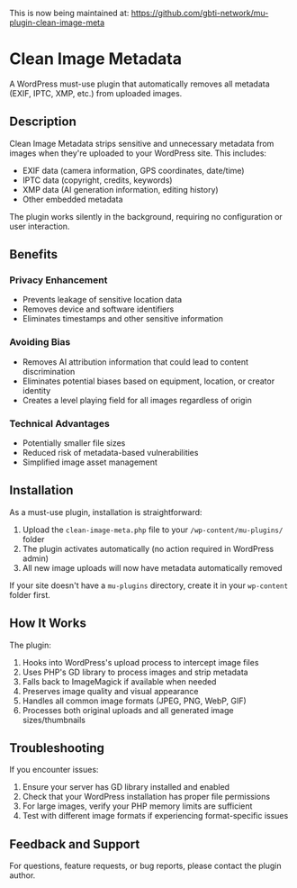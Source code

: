 This is now being maintained at:
https://github.com/gbti-network/mu-plugin-clean-image-meta

# Clean Image Metadata

A WordPress must-use plugin that automatically removes all metadata (EXIF, IPTC, XMP, etc.) from uploaded images.

## Description

Clean Image Metadata strips sensitive and unnecessary metadata from images when they're uploaded to your WordPress site. This includes:

- EXIF data (camera information, GPS coordinates, date/time)
- IPTC data (copyright, credits, keywords)
- XMP data (AI generation information, editing history)
- Other embedded metadata

The plugin works silently in the background, requiring no configuration or user interaction.

## Benefits

### Privacy Enhancement
- Prevents leakage of sensitive location data
- Removes device and software identifiers
- Eliminates timestamps and other sensitive information

### Avoiding Bias
- Removes AI attribution information that could lead to content discrimination
- Eliminates potential biases based on equipment, location, or creator identity
- Creates a level playing field for all images regardless of origin

### Technical Advantages
- Potentially smaller file sizes
- Reduced risk of metadata-based vulnerabilities
- Simplified image asset management

## Installation

As a must-use plugin, installation is straightforward:

1. Upload the `clean-image-meta.php` file to your `/wp-content/mu-plugins/` folder
2. The plugin activates automatically (no action required in WordPress admin)
3. All new image uploads will now have metadata automatically removed

If your site doesn't have a `mu-plugins` directory, create it in your `wp-content` folder first.

## How It Works

The plugin:
1. Hooks into WordPress's upload process to intercept image files
2. Uses PHP's GD library to process images and strip metadata
3. Falls back to ImageMagick if available when needed
4. Preserves image quality and visual appearance
5. Handles all common image formats (JPEG, PNG, WebP, GIF)
6. Processes both original uploads and all generated image sizes/thumbnails


## Troubleshooting

If you encounter issues:

1. Ensure your server has GD library installed and enabled
2. Check that your WordPress installation has proper file permissions
3. For large images, verify your PHP memory limits are sufficient
4. Test with different image formats if experiencing format-specific issues

## Feedback and Support

For questions, feature requests, or bug reports, please contact the plugin author.
